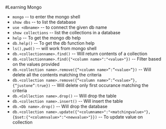 #Learning Mongo


* `mongo` -- to enter the mongo shell
* `show dbs` -- to list the database 
* `use <dbname>` -- to connect the given db name
* `show collections` -- list the collections in a database
* `help` -- To get the mongo db help
* `db.help()` -- To get the db function help
* `ls(),pwd()` -- will work from mongo shell
* `db.<collectionname>.find()` -- Will return contents of a collection
* `db.<collectionname>.find({"<column name>":"<value>"})` -- Filter based on the values provided
* `db.<collection name>.remove({“<column name>”:”<value>”})` -- Will delete all the contents matching the criteria
* `db.<collection name>.remove({“<column name>”:”<value>”},{“justone”:true})` -- Will delete only first occurance matching the criteria
* `db.<Collection name>.drop()` -- Will drop the table
* `db.<collection name>.insert()` -- Will insert the table
* `db.<Db name>.drop()` -- Will drop the database
* `db.<collection name>.update({"<columname>":"<matchingvalue>"},{$set:{"<columnvalue>":"<newvalue>"}})` -- To update value on collection